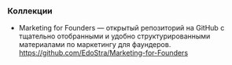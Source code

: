 
### Коллекции

- Marketing for Founders — открытый репозиторий на GitHub с тщательно отобранными и удобно структурированными материалами по маркетингу для фаундеров. https://github.com/EdoStra/Marketing-for-Founders